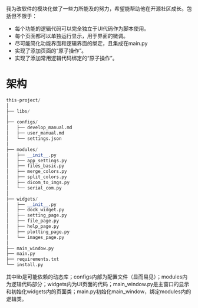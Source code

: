 我为改软件的模块化做了一些力所能及的努力，希望能帮助他在开源社区成长。包括但不限于：
- 每个功能的逻辑代码可以完全独立于UI代码作为脚本使用。
- 每个页面都可以单独运行显示，用于界面的微调。
- 尽可能简化功能界面和逻辑界面的绑定，且集成在main.py
- 实现了添加页面的“原子操作”。
- 实现了添加常用逻辑代码绑定的“原子操作”。

# 架构

```python
this-project/
│
├── libs/
│
├── configs/
│   ├── develop_manual.md
│   ├── user_manual.md
│   └── settings.json
│
├── modules/
│   ├── __init__.py
│   ├── app_settings.py
│   ├── files_basic.py
│   ├── merge_colors.py
│   ├── split_colors.py
│   ├── dicom_to_imgs.py
│   └── serial_com.py
│
├── widgets/
│   ├── __init__.py
│   ├── dock_widget.py
│   ├── setting_page.py
│   ├── file_page.py
│   ├── help_page.py
│   ├── plotting_page.py
│   └── images_page.py
│
├── main_window.py
├── main.py
├── requirements.txt
└── install.py
```

其中lib是可能依赖的动态库；configs内部为配置文件（显而易见）；modules内为逻辑代码部分；widgets内为UI页面的代码；main_window.py是主窗口的显示和初始化widgets内的页面类；main.py初始化main_window，绑定modules内的逻辑类。

